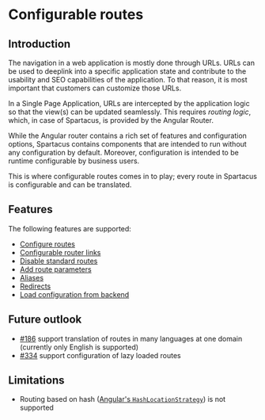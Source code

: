 # Configurable routes

## Introduction

The navigation in a web application is mostly done through URLs. URLs can be used to deeplink into a specific application state and contribute to the usability and SEO capabilities of the application. To that reason, it is most important that customers can customize those URLs.

In a Single Page Application, URLs are intercepted by the application logic so that the view(s) can be updated seamlessly. This requires *routing logic*, which, in case of Spartacus, is provided by the Angular Router.

While the Angular router contains a rich set of features and configuration options, Spartacus contains components that are intended to run without any configuration by default. Moreover, configuration is intended to be runtime configurable by business users.

This is where configurable routes comes in to play; every route in Spartacus is configurable and can be translated. 

## Features

The following features are supported:

- [Configure routes](./docs/configure-routes.md)
- [Configurable router links](./docs/configurable-router-links.md)
- [Disable standard routes](./docs/disable-standard-routes.md)
- [Add route parameters](./docs/add-route-parameters.md)
- [Aliases](./docs/route-aliases.md)
- [Redirects](./docs/redirects.md)
- [Load configuration from backend](./docs/load-configuration-from-backend.md)

## Future outlook

- [#186](https://github.com/SAP/cloud-commerce-spartacus-storefront/issues/186) support translation of routes in many languages at one domain (currently only English is supported)
- [#334](https://github.com/SAP/cloud-commerce-spartacus-storefront/issues/334) support configuration of lazy loaded routes

## Limitations

- Routing based on hash ([Angular's `HashLocationStrategy`](https://angular.io/guide/router#appendix-locationstrategy-and-browser-url-styles)) is not supported